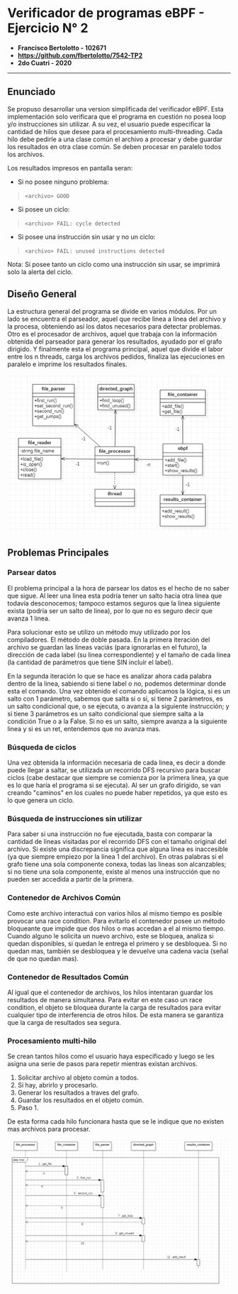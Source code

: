 
# Verificador de programas eBPF - Ejercicio N° 2

- **Francisco Bertolotto - 102671**
- **https://github.com/fbertolotto/7542-TP2**
- **2do Cuatri - 2020**

---

## Enunciado
Se propuso desarrollar una version simplificada del verificador eBPF. Esta implementación solo verificara que el programa en cuestión no posea loop y/o instrucciones sin utilizar. A su vez, el usuario puede especificar la cantidad de hilos que desee para el procesamiento multi-threading.
Cada hilo debe pedirle a una clase común el archivo a procesar y debe guardar los resultados en otra clase común. Se deben procesar en paralelo todos los archivos.

Los resultados impresos en pantalla seran:

- Si no posee ninguno problema:
> `<archivo> GOOD`
- Si posee un ciclo:
> `<archivo> FAIL: cycle detected`
- Si posee una instrucción sin usar y no un ciclo:
> `<archivo> FAIL: unused instructions detected`

Nota: Si posee tanto un ciclo como una instrucción sin usar, se imprimirá solo la alerta del ciclo.

## Diseño General

La estructura general del programa se divide en varios módulos. Por un lado se encuentra el parseador, aquel que recibe linea a linea del archivo y la procesa, obteniendo así los datos necesarios para detectar problemas.
Otro es el procesador de archivos, aquel que trabaja con la información obtenida del parseador para generar los resultados, ayudado por el grafo dirigido.
Y finalmente esta el programa principal, aquel que divide el labor entre los n threads, carga los archivos pedidos, finaliza las ejecuciones en paralelo e imprime los resultados finales.

![Estructura General](Informe/estructura.png)

## Problemas Principales

### Parsear datos

El problema principal a la hora de parsear los datos es el hecho de no saber que sigue. Al leer una linea esta podría tener un salto hacia otra linea que todavía desconocemos; tampoco estamos seguros que la linea siguiente exista (podría ser un salto de linea), por lo que no es seguro decir que avanza 1 linea.

Para solucionar esto se utilizo un método muy utilizado por los compiladores. El método de doble pasada.
En la primera iteración del archivo se guardan las lineas vaciás (para ignorarlas en el futuro), la dirección de cada label (su linea correspondiente) y el tamaño de cada linea (la cantidad de parámetros que tiene SIN incluir el label).

En la segunda iteración lo que se hace es analizar ahora cada palabra dentro de la linea, sabiendo si tiene label o no, podemos determinar donde esta el comando. 
Una vez obtenido el comando aplicamos la lógica, si es un salto con 1 parámetro, sabemos que salta si o si, si tiene 2 parámetros, es un salto condicional que, o se ejecuta, o avanza a la siguiente instrucción; y si tiene 3 parámetros es un salto condicional que siempre salta a la condición True o a la False. Si no es un salto, siempre avanza a la siguiente linea y si es un ret, entendemos que no avanza mas.

### Búsqueda de ciclos

Una vez obtenida la información necesaria de cada linea, es decir a donde puede llegar a saltar, se utilizada un recorrido DFS recursivo para buscar ciclos (cabe destacar que siempre se comienza por la primera linea, ya que es lo que haría el programa si se ejecuta). Al ser un grafo dirigido, se van creando "caminos" en los cuales no puede haber repetidos, ya que esto es lo que genera un ciclo.

### Búsqueda de instrucciones sin utilizar

Para saber si una instrucción no fue ejecutada, basta con comparar la cantidad de lineas visitadas por el recorrido DFS  con el tamaño original del archivo. Si existe una discrepancia significa que alguna linea es inaccesible (ya que siempre empiezo por la linea 1 del archivo). En otras palabras si el grafo tiene una sola componente conexa, todas las lineas son alcanzables; si no tiene una sola componente, existe al menos una instrucción que no pueden ser accedida a partir de la primera.

### Contenedor de Archivos Común

Como este archivo interactuá con varios hilos al mismo tiempo es posible provocar una race condition. Para evitarlo el contenedor posee un método bloqueante que impide que dos hilos o mas accedan a el al mismo tiempo. Cuando alguno le solicita un nuevo archivo, este se bloquea, analiza si quedan disponibles, si quedan le entrega el primero y se desbloquea. Si no quedan mas, también se desbloquea y le devuelve una cadena vacia (señal de que no quedan mas).

### Contenedor de Resultados Común

Al igual que el contenedor de archivos, los hilos intentaran guardar los resultados de manera simultanea. Para evitar en este caso un race condition, el objeto se bloquea durante la carga de resultados para evitar cualquier tipo de interferencia de otros hilos. De esta manera se garantiza que la carga de resultados sea segura.

### Procesamiento multi-hilo

Se crean tantos hilos como el usuario haya especificado y luego se les asigna una serie de pasos para repetir mientras existan archivos.
1. Solicitar archivo al objeto común a todos.
2. Si hay, abrirlo y procesarlo.
3. Generar los resultados a traves del grafo.
4. Guardar los resultados en el objeto común.
5. Paso 1.

De esta forma cada hilo funcionara hasta que se le indique que no existen mas archivos para procesar.

![Loop](Informe/loop.png)
